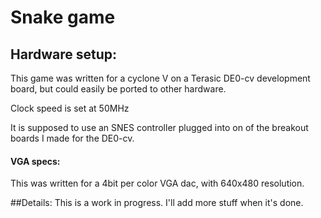 # Snake game
## Hardware setup:
This game was written for a cyclone V on a Terasic DE0-cv development board, but could easily be ported to other hardware.

Clock speed is set at 50MHz

It is supposed to use an SNES controller plugged into on of the breakout boards I made for the DE0-cv.

#### VGA specs:
This was written for a 4bit per color VGA dac, with 640x480 resolution.

##Details:
This is a work in progress. I'll add more stuff when it's done.